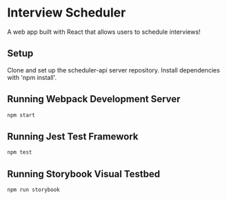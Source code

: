 # Interview Scheduler

A web app built with React that allows users to schedule interviews!


## Setup

Clone and set up the scheduler-api server repository.
Install dependencies with 'npm install'.

## Running Webpack Development Server

```sh
npm start
```

## Running Jest Test Framework

```sh
npm test
```

## Running Storybook Visual Testbed

```sh
npm run storybook
```
